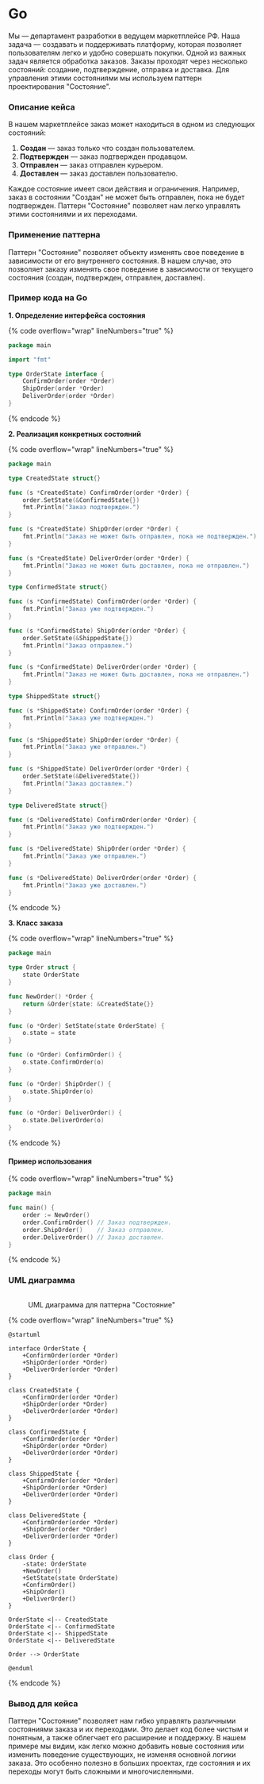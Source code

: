 # Go

Мы — департамент разработки в ведущем маркетплейсе РФ. Наша задача — создавать и поддерживать платформу, которая позволяет пользователям легко и удобно совершать покупки. Одной из важных задач является обработка заказов. Заказы проходят через несколько состояний: создание, подтверждение, отправка и доставка. Для управления этими состояниями мы используем паттерн проектирования "Состояние".

### Описание кейса

В нашем маркетплейсе заказ может находиться в одном из следующих состояний:

1. **Создан** — заказ только что создан пользователем.
2. **Подтвержден** — заказ подтвержден продавцом.
3. **Отправлен** — заказ отправлен курьером.
4. **Доставлен** — заказ доставлен пользователю.

Каждое состояние имеет свои действия и ограничения. Например, заказ в состоянии "Создан" не может быть отправлен, пока не будет подтвержден. Паттерн "Состояние" позволяет нам легко управлять этими состояниями и их переходами.

### Применение паттерна

Паттерн "Состояние" позволяет объекту изменять свое поведение в зависимости от его внутреннего состояния. В нашем случае, это позволяет заказу изменять свое поведение в зависимости от текущего состояния (создан, подтвержден, отправлен, доставлен).

### Пример кода на Go

**1. Определение интерфейса состояния**

{% code overflow="wrap" lineNumbers="true" %}
```go
package main

import "fmt"

type OrderState interface {
    ConfirmOrder(order *Order)
    ShipOrder(order *Order)
    DeliverOrder(order *Order)
}
```
{% endcode %}

**2. Реализация конкретных состояний**

{% code overflow="wrap" lineNumbers="true" %}
```go
package main

type CreatedState struct{}

func (s *CreatedState) ConfirmOrder(order *Order) {
    order.SetState(&ConfirmedState{})
    fmt.Println("Заказ подтвержден.")
}

func (s *CreatedState) ShipOrder(order *Order) {
    fmt.Println("Заказ не может быть отправлен, пока не подтвержден.")
}

func (s *CreatedState) DeliverOrder(order *Order) {
    fmt.Println("Заказ не может быть доставлен, пока не отправлен.")
}

type ConfirmedState struct{}

func (s *ConfirmedState) ConfirmOrder(order *Order) {
    fmt.Println("Заказ уже подтвержден.")
}

func (s *ConfirmedState) ShipOrder(order *Order) {
    order.SetState(&ShippedState{})
    fmt.Println("Заказ отправлен.")
}

func (s *ConfirmedState) DeliverOrder(order *Order) {
    fmt.Println("Заказ не может быть доставлен, пока не отправлен.")
}

type ShippedState struct{}

func (s *ShippedState) ConfirmOrder(order *Order) {
    fmt.Println("Заказ уже подтвержден.")
}

func (s *ShippedState) ShipOrder(order *Order) {
    fmt.Println("Заказ уже отправлен.")
}

func (s *ShippedState) DeliverOrder(order *Order) {
    order.SetState(&DeliveredState{})
    fmt.Println("Заказ доставлен.")
}

type DeliveredState struct{}

func (s *DeliveredState) ConfirmOrder(order *Order) {
    fmt.Println("Заказ уже подтвержден.")
}

func (s *DeliveredState) ShipOrder(order *Order) {
    fmt.Println("Заказ уже отправлен.")
}

func (s *DeliveredState) DeliverOrder(order *Order) {
    fmt.Println("Заказ уже доставлен.")
}
```
{% endcode %}

**3. Класс заказа**

{% code overflow="wrap" lineNumbers="true" %}
```go
package main

type Order struct {
    state OrderState
}

func NewOrder() *Order {
    return &Order{state: &CreatedState{}}
}

func (o *Order) SetState(state OrderState) {
    o.state = state
}

func (o *Order) ConfirmOrder() {
    o.state.ConfirmOrder(o)
}

func (o *Order) ShipOrder() {
    o.state.ShipOrder(o)
}

func (o *Order) DeliverOrder() {
    o.state.DeliverOrder(o)
}
```
{% endcode %}

#### Пример использования

{% code overflow="wrap" lineNumbers="true" %}
```go
package main

func main() {
    order := NewOrder()
    order.ConfirmOrder() // Заказ подтвержден.
    order.ShipOrder()    // Заказ отправлен.
    order.DeliverOrder() // Заказ доставлен.
}
```
{% endcode %}

### UML диаграмма

<figure><img src="../../../../../.gitbook/assets/image (2).png" alt=""><figcaption><p>UML диаграмма для паттерна "Состояние"</p></figcaption></figure>

{% code overflow="wrap" lineNumbers="true" %}
```plantuml
@startuml

interface OrderState {
    +ConfirmOrder(order *Order)
    +ShipOrder(order *Order)
    +DeliverOrder(order *Order)
}

class CreatedState {
    +ConfirmOrder(order *Order)
    +ShipOrder(order *Order)
    +DeliverOrder(order *Order)
}

class ConfirmedState {
    +ConfirmOrder(order *Order)
    +ShipOrder(order *Order)
    +DeliverOrder(order *Order)
}

class ShippedState {
    +ConfirmOrder(order *Order)
    +ShipOrder(order *Order)
    +DeliverOrder(order *Order)
}

class DeliveredState {
    +ConfirmOrder(order *Order)
    +ShipOrder(order *Order)
    +DeliverOrder(order *Order)
}

class Order {
    -state: OrderState
    +NewOrder()
    +SetState(state OrderState)
    +ConfirmOrder()
    +ShipOrder()
    +DeliverOrder()
}

OrderState <|-- CreatedState
OrderState <|-- ConfirmedState
OrderState <|-- ShippedState
OrderState <|-- DeliveredState

Order --> OrderState

@enduml
```
{% endcode %}

### Вывод для кейса

Паттерн "Состояние" позволяет нам гибко управлять различными состояниями заказа и их переходами. Это делает код более чистым и понятным, а также облегчает его расширение и поддержку. В нашем примере мы видим, как легко можно добавить новые состояния или изменить поведение существующих, не изменяя основной логики заказа. Это особенно полезно в больших проектах, где состояния и их переходы могут быть сложными и многочисленными.
